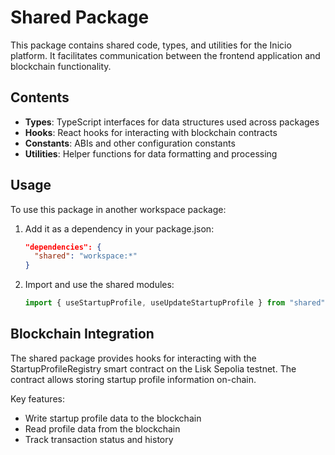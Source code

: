 # Shared Package

This package contains shared code, types, and utilities for the Inicio platform. It facilitates communication between the frontend application and blockchain functionality.

## Contents

- **Types**: TypeScript interfaces for data structures used across packages
- **Hooks**: React hooks for interacting with blockchain contracts
- **Constants**: ABIs and other configuration constants
- **Utilities**: Helper functions for data formatting and processing

## Usage

To use this package in another workspace package:

1. Add it as a dependency in your package.json:
   ```json
   "dependencies": {
     "shared": "workspace:*"
   }
   ```

2. Import and use the shared modules:
   ```typescript
   import { useStartupProfile, useUpdateStartupProfile } from "shared";
   ```

## Blockchain Integration

The shared package provides hooks for interacting with the StartupProfileRegistry smart contract on the Lisk Sepolia testnet. The contract allows storing startup profile information on-chain.

Key features:
- Write startup profile data to the blockchain
- Read profile data from the blockchain
- Track transaction status and history